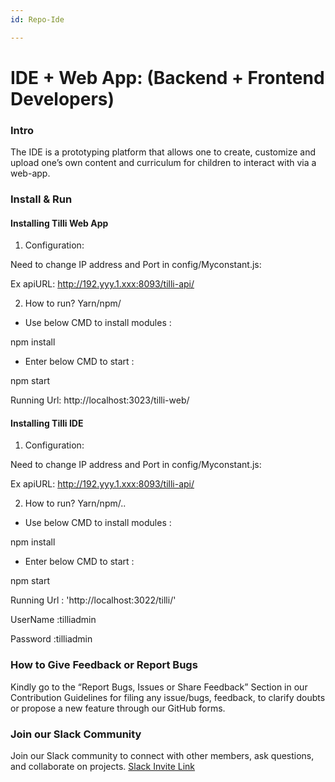```yaml
---
id: Repo-Ide

---
```


# IDE + Web App: (Backend + Frontend Developers)


### Intro 

The IDE is a prototyping platform that allows one to create, customize and upload one’s own content and curriculum for children to interact with via a web-app.



### Install & Run

#### Installing Tilli Web App

1. Configuration:

Need to change IP address and Port in config/Myconstant.js:

Ex apiURL: http://192.yyy.1.xxx:8093/tilli-api/

2. How to run? Yarn/npm/

- Use below CMD to install modules :

npm install

- Enter below CMD to start :

npm start

Running Url: http://localhost:3023/tilli-web/ 

#### Installing Tilli IDE

1. Configuration:

Need to change IP address and Port in config/Myconstant.js:

Ex apiURL: http://192.yyy.1.xxx:8093/tilli-api/

2. How to run? Yarn/npm/..

- Use below CMD to install modules :

npm install

- Enter below CMD to start :

npm start

Running Url : 'http://localhost:3022/tilli/'

UserName :tilliadmin

Password :tilliadmin

### How to Give Feedback or Report Bugs

Kindly go to the “Report Bugs, Issues or Share Feedback” Section in our Contribution Guidelines for filing any issue/bugs, feedback, to clarify doubts or propose a new feature through our GitHub forms.


### Join our Slack Community
Join our Slack community to connect with other members, ask questions, and collaborate on projects. [Slack Invite Link](https://tilliopensour-wyp9205.slack.com/join/shared_invite/zt-206f4f11s-HoII8Kob45f6WK3GPIIi6g#/shared-invite/email)